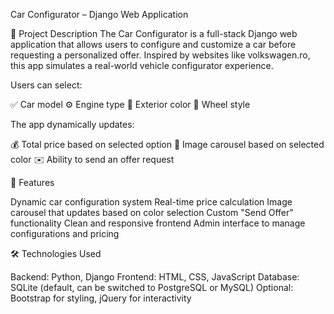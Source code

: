 Car Configurator – Django Web Application

📌 Project Description
The Car Configurator is a full-stack Django web application that allows users to configure and customize a car before requesting a personalized offer. Inspired by websites like volkswagen.ro, this app simulates a real-world vehicle configurator experience.

Users can select:

✅ Car model
⚙️ Engine type
🎨 Exterior color
🛞 Wheel style

The app dynamically updates:

💰 Total price based on selected option
📸 Image carousel based on selected color
✉️ Ability to send an offer request

🔧 Features

Dynamic car configuration system
Real-time price calculation
Image carousel that updates based on color selection
Custom "Send Offer" functionality
Clean and responsive frontend
Admin interface to manage configurations and pricing

🛠️ Technologies Used

Backend: Python, Django
Frontend: HTML, CSS, JavaScript
Database: SQLite (default, can be switched to PostgreSQL or MySQL)
Optional: Bootstrap for styling, jQuery for interactivity

